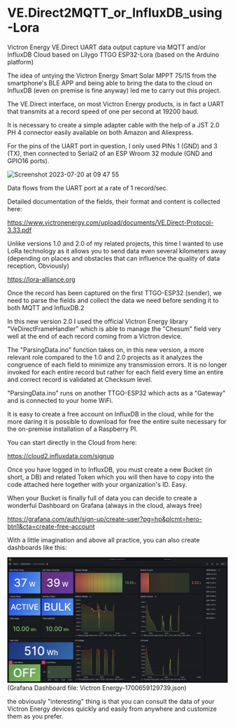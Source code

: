 # VE.Direct2MQTT_or_InfluxDB_using-Lora
Victron Energy VE.Direct UART data output capture via MQTT and/or InfluxDB Cloud based on Lilygo TTGO ESP32-Lora (based on the Arduino platform)

The idea of untying the Victron Energy Smart Solar MPPT 75/15 from the smartphone's BLE APP and being able to bring the data to the cloud on InfluxDB (even on premise is fine anyway) led me to carry out this project.

The VE.Direct interface, on most Victron Energy products, is in fact a UART that transmits at a record speed of one per second at 19200 baud.

It is necessary to create a simple adapter cable with the help of a JST 2.0 PH 4 connector easily available on both Amazon and Aliexpress.

For the pins of the UART port in question, I only used PINs 1 (GND) and 3 (TX), then connected to Serial2 of an ESP Wroom 32 module (GND and GPIO16 ports).

<img width="1369" alt="Screenshot 2023-07-20 at 09 47 55" src="https://github.com/mk4001/VE.Direct2InfluxDB/assets/50479511/780e0403-754e-42f9-90fa-479fb00701fc">

Data flows from the UART port at a rate of 1 record/sec.

Detailed documentation of the fields, their format and content is collected here:

https://www.victronenergy.com/upload/documents/VE.Direct-Protocol-3.33.pdf

Unlike versions 1.0 and 2.0 of my related projects, this time I wanted to use LoRa technology as it allows you to send data even several kilometers away (depending on places and obstacles that can influence the quality of data reception, Obviously)

https://lora-alliance.org

Once the record has been captured on the first TTGO-ESP32 (sender), we need to parse the fields and collect the data we need before sending it to both MQTT and InfluxDB.2

In this new version 2.0 I used the official Victron Energy library "VeDirectFrameHandler" which is able to manage the "Chesum" field very well at the end of each record coming from a Victron device.

The "ParsingData.ino" function takes on, in this new version, a more relevant role compared to the 1.0 and 2.0 projects as it analyzes the congruence of each field to minimize any transmission errors.
It is no longer invoked for each entire record but rather for each field every time an entire and correct record is validated at Checksum level.

"ParsingData.ino" runs on another TTGO-ESP32 which acts as a "Gateway" and is connected to your home WiFi.

It is easy to create a free account on InfluxDB in the cloud, while for the more daring it is possible to download for free the entire suite necessary for the on-premise installation of a Raspberry PI.

You can start directly in the Cloud from here:

https://cloud2.influxdata.com/signup

Once you have logged in to InfluxDB, you must create a new Bucket (in short, a DB) and related Token which you will then have to copy into the code attached here together with your organization's ID. Easy.

When your Bucket is finally full of data you can decide to create a wonderful Dashboard on Grafana (always in the cloud, always free)

https://grafana.com/auth/sign-up/create-user?pg=hp&plcmt=hero-btn1&cta=create-free-account

With a little imagination and above all practice, you can also create dashboards like this:

![image1](https://github.com/mk4001/VE.Direct2MQTT-2.0/blob/5b6c22a4f9a01b6e5497d393e531245881a66e8c/Screenshot%202024-01-26%20at%2010.20.00.png)
(Grafana Dashboard file: Victron Energy-1700659129739.json)

the obviously "interesting" thing is that you can consult the data of your Victron Energy devices quickly and easily from anywhere and customize them as you prefer.
